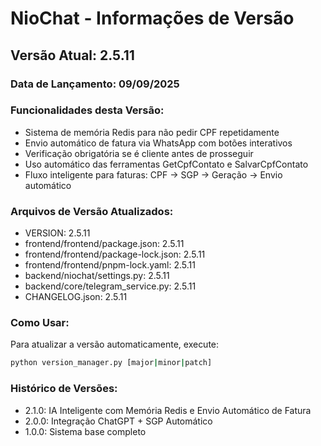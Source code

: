 # NioChat - Informações de Versão

## Versão Atual: 2.5.11

### Data de Lançamento: 09/09/2025

### Funcionalidades desta Versão:
- Sistema de memória Redis para não pedir CPF repetidamente
- Envio automático de fatura via WhatsApp com botões interativos
- Verificação obrigatória se é cliente antes de prosseguir
- Uso automático das ferramentas GetCpfContato e SalvarCpfContato
- Fluxo inteligente para faturas: CPF → SGP → Geração → Envio automático

### Arquivos de Versão Atualizados:
- VERSION: 2.5.11
- frontend/frontend/package.json: 2.5.11
- frontend/frontend/package-lock.json: 2.5.11
- frontend/frontend/pnpm-lock.yaml: 2.5.11
- backend/niochat/settings.py: 2.5.11
- backend/core/telegram_service.py: 2.5.11
- CHANGELOG.json: 2.5.11

### Como Usar:
Para atualizar a versão automaticamente, execute:
```bash
python version_manager.py [major|minor|patch]
```

### Histórico de Versões:
- 2.1.0: IA Inteligente com Memória Redis e Envio Automático de Fatura
- 2.0.0: Integração ChatGPT + SGP Automático
- 1.0.0: Sistema base completo
